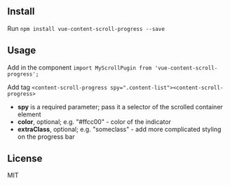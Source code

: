 ## Install

Run ```npm install vue-content-scroll-progress --save```

## Usage

Add in the component ```import MyScrollPugin from 'vue-content-scroll-progress'; ```

Add tag ```<content-scroll-progress spy=".content-list"><content-scroll-progress>```

- **spy** is a required parameter; pass it a selector of the scrolled container element
- **color**, optional; e.g. "#ffcc00" - color of the indicator
- **extraClass**, optional; e.g. "someclass" - add more complicated styling on the progress bar

## License

MIT

